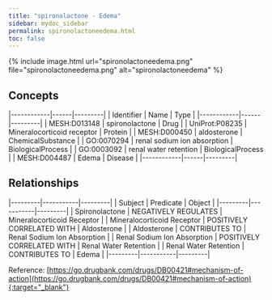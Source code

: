 ```yaml
---
title: "spironolactone - Edema"
sidebar: mydoc_sidebar
permalink: spironolactoneedema.html
toc: false 
---
```


{% include image.html url="spironolactoneedema.png" file="spironolactoneedema.png" alt="spironolactoneedema" %}

## Concepts

|------------|------|---------|
| Identifier | Name | Type    |
|------------|------|---------|
| MESH:D013148 | spironolactone | Drug |
| UniProt:P08235 | Mineralocorticoid receptor | Protein |
| MESH:D000450 | aldosterone | ChemicalSubstance |
| GO:0070294 | renal sodium ion absorption | BiologicalProcess |
| GO:0003092 | renal water retention | BiologicalProcess |
| MESH:D004487 | Edema | Disease |
|------------|------|---------|

## Relationships

|---------|-----------|---------|
| Subject | Predicate | Object  |
|---------|-----------|---------|
| Spironolactone | NEGATIVELY REGULATES | Mineralocorticoid Receptor |
| Mineralocorticoid Receptor | POSITIVELY CORRELATED WITH | Aldosterone |
| Aldosterone | CONTRIBUTES TO | Renal Sodium Ion Absorption |
| Renal Sodium Ion Absorption | POSITIVELY CORRELATED WITH | Renal Water Retention |
| Renal Water Retention | CONTRIBUTES TO | Edema |
|---------|-----------|---------|

Reference: [https://go.drugbank.com/drugs/DB00421#mechanism-of-action](https://go.drugbank.com/drugs/DB00421#mechanism-of-action){:target="_blank"}